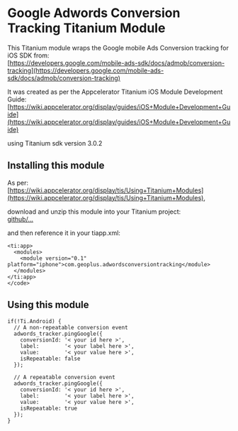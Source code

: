 # Google Adwords Conversion Tracking Titanium Module

This Titanium module wraps the Google mobile Ads Conversion tracking for iOS SDK from:  
[https://developers.google.com/mobile-ads-sdk/docs/admob/conversion-tracking](https://developers.google.com/mobile-ads-sdk/docs/admob/conversion-tracking)

It was created as per the Appcelerator Titanium iOS Module Development Guide:  
[https://wiki.appcelerator.org/display/guides/iOS+Module+Development+Guide](https://wiki.appcelerator.org/display/guides/iOS+Module+Development+Guide)

using Titanium sdk version 3.0.2

## Installing this module

As per:  
[https://wiki.appcelerator.org/display/tis/Using+Titanium+Modules](https://wiki.appcelerator.org/display/tis/Using+Titanium+Modules),

download and unzip this module into your Titanium project:  
[github/...](http://github.com)

and then reference it in your tiapp.xml:

    <ti:app>
      <modules>
        <module version="0.1" platform="iphone">com.geoplus.adwordsconversiontracking</module>
      </modules>
    </ti:app>
    </code>

## Using this module

    if(!Ti.Android) {
      // A non-repeatable conversion event
      adwords_tracker.pingGoogle({
        conversionId: '< your id here >', 
        label:        '< your label here >',
        value:        '< your value here >',
        isRepeatable: false
      });

      // A repeatable conversion event
      adwords_tracker.pingGoogle({
        conversionId: '< your id here >', 
        label:        '< your label here >',
        value:        '< your value here >',
        isRepeatable: true
      });
    }